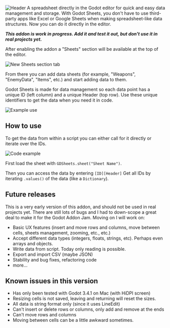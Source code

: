 ![Header](https://imgur.com/HtBLX4O.png)
A spreadsheet directly in the Godot editor for quick and easy data management and storage.
With Godot Sheets, you don't have to use third-party apps like Excel or Google Sheets when making spreadsheet-like data structures. Now you can do it directly in the editor.

**_This addon is work in progress. Add it and test it out, but don't use it in real projects yet._**

After enabling the addon a "Sheets" section will be available at the top of the editor.

![New Sheets section tab](https://imgur.com/8s33ANy.png)

From there you can add data sheets (for example, "Weapons", "EnemyData", "Items", etc.) and start adding data to them.

Godot Sheets is made for data management so each data point has a unique ID (left column) and a unique Header (top row). Use these unique identifiers to get the data when you need it in code.

![Example use](https://imgur.com/tH4cA5V.png)

How to use
----------
To get the data from within a script you can either call for it directly or iterate over the IDs.

![Code example](https://imgur.com/GewpxyE.png)

First load the sheet with 
`GDSheets.sheet("Sheet Name")`. 

Then you can access the data by entering `[ID][Header]`
Get all IDs by iterating `.values()` of the data (like a `Dictionary`).


Future releases
---------------
This is a very early version of this addon, and should not be used in real projects yet. There are still lots of bugs and I had to down-scope a great deal to make it for the Godot Addon Jam. Moving on I will work on:

* Basic UX features (insert and move rows and columns, move between cells, sheets management, zooming, etc., etc.)
* Accept different data types (integers, floats, strings, etc). Perhaps even arrays and objects.
* Write data from script. Today only reading is possible.
* Export and import CSV (maybe JSON)
* Stability and bug fixes, refactoring code
* more...


Known issues in this version
----------------------------
* Has only been tested with Godot 3.4.1 on Mac (with HiDPI screen)
* Resizing cells is not saved, leaving and returning will reset the sizes.
* All data is string format only (since it uses LineEdit)
* Can't insert or delete rows or columns, only add and remove at the ends
* Can't move rows and columns
* Moving between cells can be a little awkward sometimes.
